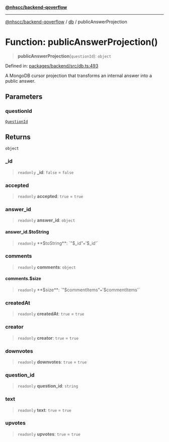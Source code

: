 [**@nhscc/backend-qoverflow**](../../README.md)

***

[@nhscc/backend-qoverflow](../../README.md) / [db](../README.md) / publicAnswerProjection

# Function: publicAnswerProjection()

> **publicAnswerProjection**(`questionId`): `object`

Defined in: [packages/backend/src/db.ts:493](https://github.com/nhscc/qoverflow.api.hscc.bdpa.org/blob/f5ce596891ef5639d9d2800df6d35c0e862108c3/packages/backend/src/db.ts#L493)

A MongoDB cursor projection that transforms an internal answer into a public
answer.

## Parameters

### questionId

[`QuestionId`](../interfaces/QuestionId.md)

## Returns

`object`

### \_id

> `readonly` **\_id**: `false` = `false`

### accepted

> `readonly` **accepted**: `true` = `true`

### answer\_id

> `readonly` **answer\_id**: `object`

#### answer\_id.$toString

> `readonly` **$toString**: `"$_id"` = `'$_id'`

### comments

> `readonly` **comments**: `object`

#### comments.$size

> `readonly` **$size**: `"$commentItems"` = `'$commentItems'`

### createdAt

> `readonly` **createdAt**: `true` = `true`

### creator

> `readonly` **creator**: `true` = `true`

### downvotes

> `readonly` **downvotes**: `true` = `true`

### question\_id

> `readonly` **question\_id**: `string`

### text

> `readonly` **text**: `true` = `true`

### upvotes

> `readonly` **upvotes**: `true` = `true`
